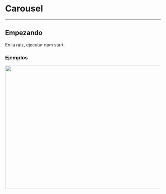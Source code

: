 # Carousel
---
## Empezando
En la raiz, ejecutar npm start.

### Ejemplos

<image src='./assets/ejemplo.gif' width='800' height='400' aling='center' />